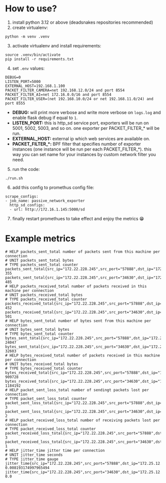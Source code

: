 # How to use?
1. install python 3.12 or above (deadsnakes repositories recommended)
2. create virtualenv:
```
python -m venv .venv
```
3. activate virtualenv and install requirements:
```
source .venv/bin/activate
pip install -r requirements.txt
```
4. set `.env` values:
```
DEBUG=0
LISTEN_PORT=5000
EXTERNAL_HOST=192.168.1.100
PACKET_FILTER_CAMERA=net 192.168.12.0/24 and port 8554
PACKET_FILTER_AI=net 172.16.0.0/16 and port 8554
PACKET_FILTER_USER=(net 192.168.10.0/24 or net 192.168.11.0/24) and port 8555
```
* **DEBUG:** will print more verbose and write more verbose on `logs.log` and enable flask debug if equal to `1`.
* **LISTEN_PORT:** this is http_sd service port, exporters will be run on 5001, 5002, 5003, and so on. one exporter per PACKET_FILTER_* will be run.
* **EXTERNAL_HOST:** external ip which web services are available on.
* **PACKET_FILTER_*:** BPF filter that specifies number of exporter instances (one instance will be run per each PACKET_FILTER_*). this way you can set name for your instances by custom network filter you need.
5. run the code:
```
./run.sh
```
6. add this config to promethus config file:
```
scrape_configs:
- job_name: passive_network_exporter
  http_sd_configs:
  - url: http://172.16.1.145:5000/sd
```
7. finally restart promethues to take effect and enjoy the metrics 😁

# Example metrics
```
# HELP packets_sent_total number of packets sent from this machine per connection
# UNIT packets_sent_total bytes
# TYPE packets_sent_total counter
packets_sent_total{src_ip="172.22.228.245",src_port="57888",dst_ip="172.25.12.12",dst_port="8554"} 355
packets_sent_total{src_ip="172.22.228.245",src_port="34630",dst_ip="172.25.12.12",dst_port="8554"} 485
# HELP packets_received_total number of packets received in this machine per connection
# UNIT packets_received_total bytes
# TYPE packets_received_total counter
packets_received_total{src_ip="172.22.228.245",src_port="57888",dst_ip="172.25.12.12",dst_port="8554"} 452
packets_received_total{src_ip="172.22.228.245",src_port="34630",dst_ip="172.25.12.12",dst_port="8554"} 501
# HELP bytes_sent_total number of bytes sent from this machine per connection
# UNIT bytes_sent_total bytes
# TYPE bytes_sent_total counter
bytes_sent_total{src_ip="172.22.228.245",src_port="57888",dst_ip="172.25.12.12",dst_port="8554"} 24047
bytes_sent_total{src_ip="172.22.228.245",src_port="34630",dst_ip="172.25.12.12",dst_port="8554"} 32603
# HELP bytes_received_total number of packets received in this machine per connection
# UNIT bytes_received_total bytes
# TYPE bytes_received_total counter
bytes_received_total{src_ip="172.22.228.245",src_port="57888",dst_ip="172.25.12.12",dst_port="8554"} 909728
bytes_received_total{src_ip="172.22.228.245",src_port="34630",dst_ip="172.25.12.12",dst_port="8554"} 1184192
# HELP packet_sent_loss_total number of sendingt packets lost per connection
# TYPE packet_sent_loss_total counter
packet_sent_loss_total{src_ip="172.22.228.245",src_port="57888",dst_ip="172.25.12.12",dst_port="8554"} 3
packet_sent_loss_total{src_ip="172.22.228.245",src_port="34630",dst_ip="172.25.12.12",dst_port="8554"} 2
# HELP packet_received_loss_total number of receiving packets lost per connection
# TYPE packet_received_loss_total counter
packet_received_loss_total{src_ip="172.22.228.245",src_port="57888",dst_ip="172.25.12.12",dst_port="8554"} 3
packet_received_loss_total{src_ip="172.22.228.245",src_port="34630",dst_ip="172.25.12.12",dst_port="8554"} 1
# HELP jitter_time jitter time per connection
# UNIT jitter_time seconds
# TYPE jitter_time gauge
jitter_time{src_ip="172.22.228.245",src_port="57888",dst_ip="172.25.12.12",dst_port="8554"} 0.008193174997965494
jitter_time{src_ip="172.22.228.245",src_port="34630",dst_ip="172.25.12.12",dst_port="8554"} 0.0
```

